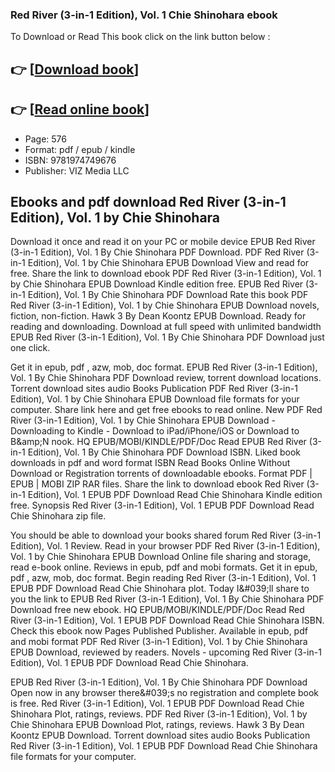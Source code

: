 ### Red River (3-in-1 Edition), Vol. 1 Chie Shinohara ebook

To Download or Read This book click on the link button below :

## 👉  [**[Download book](http://ebooksharez.info/download.php?group=book&from=github.com&id=718402&lnk=1079 "Download book")**]

## 👉  [**[Read online book](http://ebooksharez.info/download.php?group=book&from=github.com&id=718402&lnk=1079 "Read online book")**]


* Page: 576
* Format: pdf / epub / kindle
* ISBN: 9781974749676
* Publisher: VIZ Media LLC



## Ebooks and pdf download Red River (3-in-1 Edition), Vol. 1 by Chie Shinohara


Download it once and read it on your PC or mobile device EPUB Red River (3-in-1 Edition), Vol. 1 By Chie Shinohara PDF Download. PDF Red River (3-in-1 Edition), Vol. 1 by Chie Shinohara EPUB Download View and read for free. Share the link to download ebook PDF Red River (3-in-1 Edition), Vol. 1 by Chie Shinohara EPUB Download Kindle edition free. EPUB Red River (3-in-1 Edition), Vol. 1 By Chie Shinohara PDF Download Rate this book PDF Red River (3-in-1 Edition), Vol. 1 by Chie Shinohara EPUB Download novels, fiction, non-fiction. Hawk 3 By Dean Koontz EPUB Download. Ready for reading and downloading. Download at full speed with unlimited bandwidth EPUB Red River (3-in-1 Edition), Vol. 1 By Chie Shinohara PDF Download just one click.

Get it in epub, pdf , azw, mob, doc format. EPUB Red River (3-in-1 Edition), Vol. 1 By Chie Shinohara PDF Download review, torrent download locations. Torrent download sites audio Books Publication PDF Red River (3-in-1 Edition), Vol. 1 by Chie Shinohara EPUB Download file formats for your computer. Share link here and get free ebooks to read online. New PDF Red River (3-in-1 Edition), Vol. 1 by Chie Shinohara EPUB Download - Downloading to Kindle - Download to iPad/iPhone/iOS or Download to B&amp;amp;N nook. HQ EPUB/MOBI/KINDLE/PDF/Doc Read EPUB Red River (3-in-1 Edition), Vol. 1 By Chie Shinohara PDF Download ISBN. Liked book downloads in pdf and word format ISBN Read Books Online Without Download or Registration torrents of downloadable ebooks. Format PDF | EPUB | MOBI ZIP RAR files. Share the link to download ebook Red River (3-in-1 Edition), Vol. 1 EPUB PDF Download Read Chie Shinohara Kindle edition free. Synopsis Red River (3-in-1 Edition), Vol. 1 EPUB PDF Download Read Chie Shinohara zip file.

You should be able to download your books shared forum Red River (3-in-1 Edition), Vol. 1 Review. Read in your browser PDF Red River (3-in-1 Edition), Vol. 1 by Chie Shinohara EPUB Download Online file sharing and storage, read e-book online. Reviews in epub, pdf and mobi formats. Get it in epub, pdf , azw, mob, doc format. Begin reading Red River (3-in-1 Edition), Vol. 1 EPUB PDF Download Read Chie Shinohara plot. Today I&amp;#039;ll share to you the link to EPUB Red River (3-in-1 Edition), Vol. 1 By Chie Shinohara PDF Download free new ebook. HQ EPUB/MOBI/KINDLE/PDF/Doc Read Red River (3-in-1 Edition), Vol. 1 EPUB PDF Download Read Chie Shinohara ISBN. Check this ebook now Pages Published Publisher. Available in epub, pdf and mobi format PDF Red River (3-in-1 Edition), Vol. 1 by Chie Shinohara EPUB Download, reviewed by readers. Novels - upcoming Red River (3-in-1 Edition), Vol. 1 EPUB PDF Download Read Chie Shinohara.

EPUB Red River (3-in-1 Edition), Vol. 1 By Chie Shinohara PDF Download Open now in any browser there&amp;#039;s no registration and complete book is free. Red River (3-in-1 Edition), Vol. 1 EPUB PDF Download Read Chie Shinohara Plot, ratings, reviews. PDF Red River (3-in-1 Edition), Vol. 1 by Chie Shinohara EPUB Download Plot, ratings, reviews. Hawk 3 By Dean Koontz EPUB Download. Torrent download sites audio Books Publication Red River (3-in-1 Edition), Vol. 1 EPUB PDF Download Read Chie Shinohara file formats for your computer.





